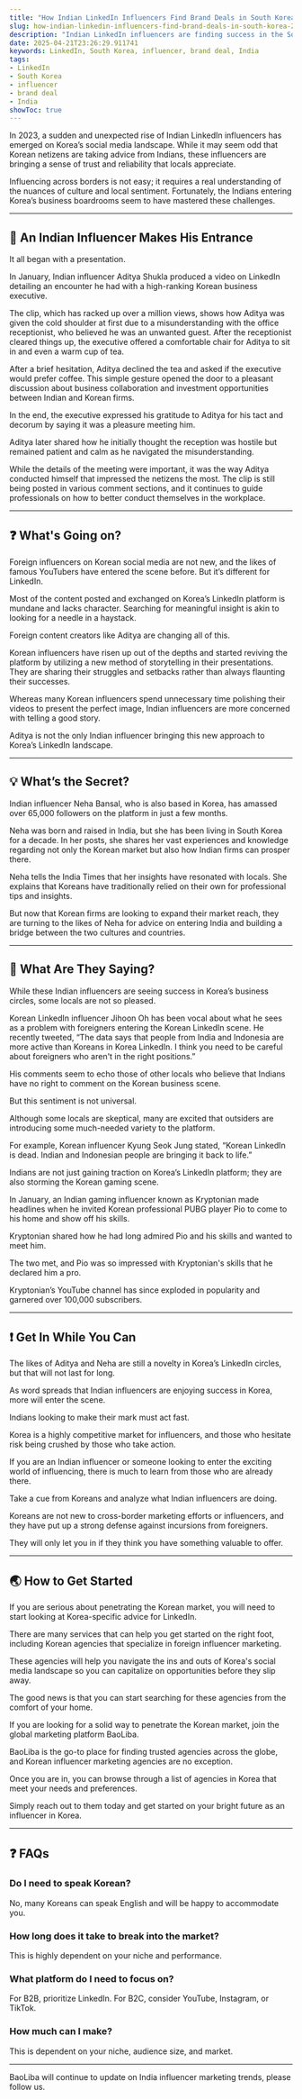 ```yaml
---
title: "How Indian LinkedIn Influencers Find Brand Deals in South Korea"
slug: how-indian-linkedin-influencers-find-brand-deals-in-south-korea-2025-04-21
description: "Indian LinkedIn influencers are finding success in the South Korea market thanks to the rise of high-quality video content."
date: 2025-04-21T23:26:29.911741
keywords: LinkedIn, South Korea, influencer, brand deal, India
tags:
- LinkedIn
- South Korea
- influencer
- brand deal
- India
showToc: true
---
```


In 2023, a sudden and unexpected rise of Indian LinkedIn influencers has emerged on Korea’s social media landscape. While it may seem odd that Korean netizens are taking advice from Indians, these influencers are bringing a sense of trust and reliability that locals appreciate.

Influencing across borders is not easy; it requires a real understanding of the nuances of culture and local sentiment. Fortunately, the Indians entering Korea’s business boardrooms seem to have mastered these challenges.

---

## 🎢 An Indian Influencer Makes His Entrance

It all began with a presentation.

In January, Indian influencer Aditya Shukla produced a video on LinkedIn detailing an encounter he had with a high-ranking Korean business executive.

The clip, which has racked up over a million views, shows how Aditya was given the cold shoulder at first due to a misunderstanding with the office receptionist, who believed he was an unwanted guest. After the receptionist cleared things up, the executive offered a comfortable chair for Aditya to sit in and even a warm cup of tea.  

After a brief hesitation, Aditya declined the tea and asked if the executive would prefer coffee. This simple gesture opened the door to a pleasant discussion about business collaboration and investment opportunities between Indian and Korean firms.  

In the end, the executive expressed his gratitude to Aditya for his tact and decorum by saying it was a pleasure meeting him.

Aditya later shared how he initially thought the reception was hostile but remained patient and calm as he navigated the misunderstanding.  

While the details of the meeting were important, it was the way Aditya conducted himself that impressed the netizens the most. The clip is still being posted in various comment sections, and it continues to guide professionals on how to better conduct themselves in the workplace.

---

## ❓ What's Going on?

Foreign influencers on Korean social media are not new, and the likes of famous YouTubers have entered the scene before. But it’s different for LinkedIn.  

Most of the content posted and exchanged on Korea’s LinkedIn platform is mundane and lacks character. Searching for meaningful insight is akin to looking for a needle in a haystack.  

Foreign content creators like Aditya are changing all of this.  

Korean influencers have risen up out of the depths and started reviving the platform by utilizing a new method of storytelling in their presentations. They are sharing their struggles and setbacks rather than always flaunting their successes.  

Whereas many Korean influencers spend unnecessary time polishing their videos to present the perfect image, Indian influencers are more concerned with telling a good story.  

Aditya is not the only Indian influencer bringing this new approach to Korea’s LinkedIn landscape.  

---

## 💡 What’s the Secret?

Indian influencer Neha Bansal, who is also based in Korea, has amassed over 65,000 followers on the platform in just a few months.  

Neha was born and raised in India, but she has been living in South Korea for a decade. In her posts, she shares her vast experiences and knowledge regarding not only the Korean market but also how Indian firms can prosper there.  

Neha tells the India Times that her insights have resonated with locals. She explains that Koreans have traditionally relied on their own for professional tips and insights.  

But now that Korean firms are looking to expand their market reach, they are turning to the likes of Neha for advice on entering India and building a bridge between the two cultures and countries.  

---

## 📣 What Are They Saying?

While these Indian influencers are seeing success in Korea’s business circles, some locals are not so pleased.  

Korean LinkedIn influencer Jihoon Oh has been vocal about what he sees as a problem with foreigners entering the Korean LinkedIn scene. He recently tweeted, “The data says that people from India and Indonesia are more active than Koreans in Korea LinkedIn. I think you need to be careful about foreigners who aren't in the right positions.” 

His comments seem to echo those of other locals who believe that Indians have no right to comment on the Korean business scene.  

But this sentiment is not universal.  

Although some locals are skeptical, many are excited that outsiders are introducing some much-needed variety to the platform.  

For example, Korean influencer Kyung Seok Jung stated, “Korean LinkedIn is dead. Indian and Indonesian people are bringing it back to life.”   

Indians are not just gaining traction on Korea’s LinkedIn platform; they are also storming the Korean gaming scene.  

In January, an Indian gaming influencer known as Kryptonian made headlines when he invited Korean professional PUBG player Pio to come to his home and show off his skills.  

Kryptonian shared how he had long admired Pio and his skills and wanted to meet him.  

The two met, and Pio was so impressed with Kryptonian's skills that he declared him a pro.  

Kryptonian’s YouTube channel has since exploded in popularity and garnered over 100,000 subscribers.  

---

## ❗ Get In While You Can  

The likes of Aditya and Neha are still a novelty in Korea’s LinkedIn circles, but that will not last for long.   

As word spreads that Indian influencers are enjoying success in Korea, more will enter the scene.   

Indians looking to make their mark must act fast.   

Korea is a highly competitive market for influencers, and those who hesitate risk being crushed by those who take action.   

If you are an Indian influencer or someone looking to enter the exciting world of influencing, there is much to learn from those who are already there.   

Take a cue from Koreans and analyze what Indian influencers are doing.   

Koreans are not new to cross-border marketing efforts or influencers, and they have put up a strong defense against incursions from foreigners.   

They will only let you in if they think you have something valuable to offer.   

---

## 🌏 How to Get Started   

If you are serious about penetrating the Korean market, you will need to start looking at Korea-specific advice for LinkedIn.  

There are many services that can help you get started on the right foot, including Korean agencies that specialize in foreign influencer marketing.   

These agencies will help you navigate the ins and outs of Korea's social media landscape so you can capitalize on opportunities before they slip away.   

The good news is that you can start searching for these agencies from the comfort of your home.   

If you are looking for a solid way to penetrate the Korean market, join the global marketing platform BaoLiba.   

BaoLiba is the go-to place for finding trusted agencies across the globe, and Korean influencer marketing agencies are no exception.   

Once you are in, you can browse through a list of agencies in Korea that meet your needs and preferences.   

Simply reach out to them today and get started on your bright future as an influencer in Korea.   

---

## ❓ FAQs  

### Do I need to speak Korean?  

No, many Koreans can speak English and will be happy to accommodate you.  

### How long does it take to break into the market?  

This is highly dependent on your niche and performance.  

### What platform do I need to focus on?  

For B2B, prioritize LinkedIn. For B2C, consider YouTube, Instagram, or TikTok.  

### How much can I make?  

This is dependent on your niche, audience size, and market.   

---  

BaoLiba will continue to update on India influencer marketing trends, please follow us.